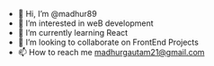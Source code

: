 - 👋 Hi, I’m @madhur89
- 👀 I’m interested in weB development
- 🌱 I’m currently learning React
- 💞️ I’m looking to collaborate on FrontEnd Projects
- 📫 How to reach me madhurgautam21@gmail.com

<!---
madhur89/madhur89 is a ✨ special ✨ repository because its `README.md` (this file) appears on your GitHub profile.
You can click the Preview link to take a look at your changes.
--->
